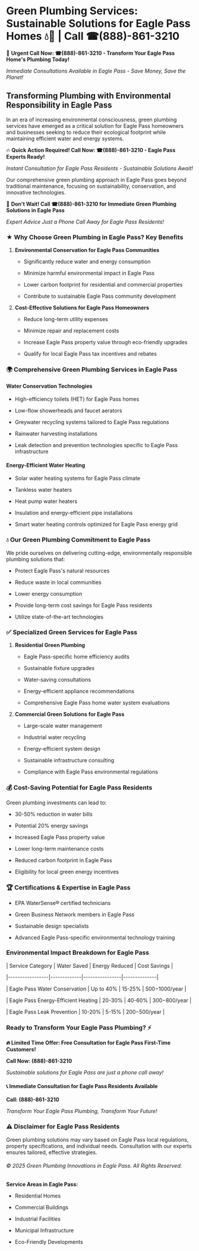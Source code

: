 # Green Plumbing Services: Sustainable Solutions for Eagle Pass Homes 💧🌿 | Call ☎(888)-861-3210

🚨 **Urgent Call Now: ☎(888)-861-3210 - Transform Your Eagle Pass Home's Plumbing Today!**
*Immediate Consultations Available in Eagle Pass - Save Money, Save the Planet!*

## Transforming Plumbing with Environmental Responsibility in Eagle Pass

In an era of increasing environmental consciousness, green plumbing services have emerged as a critical solution for Eagle Pass homeowners and businesses seeking to reduce their ecological footprint while maintaining efficient water and energy systems. 

🔥 **Quick Action Required! Call Now: ☎(888)-861-3210 - Eagle Pass Experts Ready!**
*Instant Consultation for Eagle Pass Residents - Sustainable Solutions Await!*

Our comprehensive green plumbing approach in Eagle Pass goes beyond traditional maintenance, focusing on sustainability, conservation, and innovative technologies.

🚨 **Don't Wait! Call ☎(888)-861-3210 for Immediate Green Plumbing Solutions in Eagle Pass**
*Expert Advice Just a Phone Call Away for Eagle Pass Residents!*

### ★ Why Choose Green Plumbing in Eagle Pass? Key Benefits

1. **Environmental Conservation for Eagle Pass Communities** 
   - Significantly reduce water and energy consumption
   - Minimize harmful environmental impact in Eagle Pass
   - Lower carbon footprint for residential and commercial properties
   - Contribute to sustainable Eagle Pass community development

2. **Cost-Effective Solutions for Eagle Pass Homeowners** 
   - Reduce long-term utility expenses
   - Minimize repair and replacement costs
   - Increase Eagle Pass property value through eco-friendly upgrades
   - Qualify for local Eagle Pass tax incentives and rebates

### 🌍 Comprehensive Green Plumbing Services in Eagle Pass

#### Water Conservation Technologies
- High-efficiency toilets (HET) for Eagle Pass homes
- Low-flow showerheads and faucet aerators
- Greywater recycling systems tailored to Eagle Pass regulations
- Rainwater harvesting installations
- Leak detection and prevention technologies specific to Eagle Pass infrastructure

#### Energy-Efficient Water Heating
- Solar water heating systems for Eagle Pass climate
- Tankless water heaters
- Heat pump water heaters
- Insulation and energy-efficient pipe installations
- Smart water heating controls optimized for Eagle Pass energy grid

### 💧 Our Green Plumbing Commitment to Eagle Pass

We pride ourselves on delivering cutting-edge, environmentally responsible plumbing solutions that:
- Protect Eagle Pass's natural resources
- Reduce waste in local communities
- Lower energy consumption
- Provide long-term cost savings for Eagle Pass residents
- Utilize state-of-the-art technologies

### ✅ Specialized Green Services for Eagle Pass

1. **Residential Green Plumbing**
   - Eagle Pass-specific home efficiency audits
   - Sustainable fixture upgrades
   - Water-saving consultations
   - Energy-efficient appliance recommendations
   - Comprehensive Eagle Pass home water system evaluations

2. **Commercial Green Solutions for Eagle Pass**
   - Large-scale water management
   - Industrial water recycling
   - Energy-efficient system design
   - Sustainable infrastructure consulting
   - Compliance with Eagle Pass environmental regulations

### 💰 Cost-Saving Potential for Eagle Pass Residents

Green plumbing investments can lead to:
- 30-50% reduction in water bills
- Potential 20% energy savings
- Increased Eagle Pass property value
- Lower long-term maintenance costs
- Reduced carbon footprint in Eagle Pass
- Eligibility for local green energy incentives

### 🏆 Certifications & Expertise in Eagle Pass

- EPA WaterSense® certified technicians
- Green Business Network members in Eagle Pass
- Sustainable design specialists
- Advanced Eagle Pass-specific environmental technology training

### Environmental Impact Breakdown for Eagle Pass

| Service Category | Water Saved | Energy Reduced | Cost Savings |
|-----------------|-------------|----------------|--------------|
| Eagle Pass Water Conservation | Up to 40% | 15-25% | $500-$1000/year |
| Eagle Pass Energy-Efficient Heating | 20-30% | 40-60% | $300-$800/year |
| Eagle Pass Leak Prevention | 10-20% | 5-15% | $200-$500/year |

### Ready to Transform Your Eagle Pass Plumbing? ⚡

**🔥 Limited Time Offer: Free Consultation for Eagle Pass First-Time Customers!**

**Call Now: (888)-861-3210**
*Sustainable solutions for Eagle Pass are just a phone call away!*

#### 📞 Immediate Consultation for Eagle Pass Residents Available

**Call: (888)-861-3210**
*Transform Your Eagle Pass Plumbing, Transform Your Future!*

### ⚠️ Disclaimer for Eagle Pass Residents

Green plumbing solutions may vary based on Eagle Pass local regulations, property specifications, and individual needs. Consultation with our experts ensures tailored, effective strategies.

###### © 2025 Green Plumbing Innovations in Eagle Pass. All Rights Reserved.

**Service Areas in Eagle Pass:** 
- Residential Homes
- Commercial Buildings
- Industrial Facilities
- Municipal Infrastructure
- Eco-Friendly Developments
